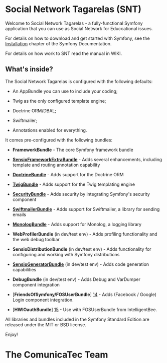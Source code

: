 Social Network Tagarelas (SNT)
========================

Welcome to Social Network Tagarelas - a fully-functional Symfony
application that you can use as Social Network for Educcational issues.

For details on how to download and get started with Symfony, see the
[Installation][1] chapter of the Symfony Documentation.

For details on how work to SNT read the manual in WIKI.

What's inside?
--------------

The Social Network Tagarelas is configured with the following defaults:

  * An AppBundle you can use to include your coding;

  * Twig as the only configured template engine;

  * Doctrine ORM/DBAL;

  * Swiftmailer;

  * Annotations enabled for everything.

It comes pre-configured with the following bundles:

  * **FrameworkBundle** - The core Symfony framework bundle

  * [**SensioFrameworkExtraBundle**][6] - Adds several enhancements, including
    template and routing annotation capability

  * [**DoctrineBundle**][7] - Adds support for the Doctrine ORM

  * [**TwigBundle**][8] - Adds support for the Twig templating engine

  * [**SecurityBundle**][9] - Adds security by integrating Symfony's security
    component

  * [**SwiftmailerBundle**][10] - Adds support for Swiftmailer, a library for
    sending emails

  * [**MonologBundle**][11] - Adds support for Monolog, a logging library

  * **WebProfilerBundle** (in dev/test env) - Adds profiling functionality and
    the web debug toolbar

  * **SensioDistributionBundle** (in dev/test env) - Adds functionality for
    configuring and working with Symfony distributions

  * [**SensioGeneratorBundle**][13] (in dev/test env) - Adds code generation
    capabilities

  * **DebugBundle** (in dev/test env) - Adds Debug and VarDumper component
    integration

  * [**FriendsOfSymfony/FOSUserBundle**] [14]  - Adds (Facebook / Google) Login component
    integration. 
  
  * [**HWIOauthBundle**] [15] - Use with FOSUserBundle from IntelligentBee. 


All libraries and bundles included in the Symfony Standard Edition are
released under the MIT or BSD license.

Enjoy!

[1]:  https://symfony.com/doc/3.1/setup.html
[6]:  https://symfony.com/doc/current/bundles/SensioFrameworkExtraBundle/index.html
[7]:  https://symfony.com/doc/3.1/doctrine.html
[8]:  https://symfony.com/doc/3.1/templating.html
[9]:  https://symfony.com/doc/3.1/security.html
[10]: https://symfony.com/doc/3.1/email.html
[11]: https://symfony.com/doc/3.1/logging.html
[12]: https://symfony.com/doc/3.1/assetic/asset_management.html
[13]: https://symfony.com/doc/current/bundles/SensioGeneratorBundle/index.html
[14]: https://github.com/FriendsOfSymfony/FOSUserBundle
[15]: http://intelligentbee.com/blog/2015/11/13/symfony2-facebook-google-login.

# The ComunicaTec Team


